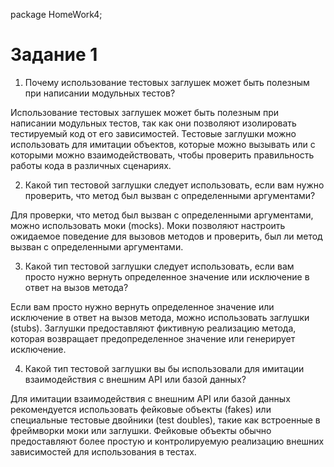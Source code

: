 package HomeWork4;
# Задание 1

1)  Почему использование тестовых заглушек может быть полезным при написании модульных тестов?

Использование тестовых заглушек может быть полезным при написании модульных тестов, так как они
позволяют изолировать тестируемый код от его зависимостей. Тестовые заглушки можно использовать
для имитации объектов, которые можно вызывать или с которыми можно взаимодействовать,
чтобы проверить правильность работы кода в различных сценариях.

2) Какой тип тестовой заглушки следует использовать, если вам нужно проверить, что метод был вызван с определенными аргументами?

Для проверки, что метод был вызван с определенными аргументами, можно использовать моки (mocks). 
Моки позволяют настроить ожидаемое поведение для вызовов методов и проверить, был ли метод вызван с определенными аргументами.

3) Какой тип тестовой заглушки следует использовать, если вам просто нужно 
вернуть определенное значение или исключение в ответ на вызов метода?

Если вам просто нужно вернуть определенное значение или исключение в ответ на вызов метода, 
можно использовать заглушки (stubs). Заглушки предоставляют фиктивную реализацию метода, 
которая возвращает предопределенное значение или генерирует исключение.

4) Какой тип тестовой заглушки вы бы использовали для имитации  взаимодействия с внешним API или базой данных?

Для имитации взаимодействия с внешним API или базой данных рекомендуется использовать 
фейковые объекты (fakes) или специальные тестовые двойники (test doubles), такие как встроенные 
в фреймворки моки или заглушки. Фейковые объекты обычно предоставляют более простую 
и контролируемую реализацию внешних зависимостей для использования в тестах.